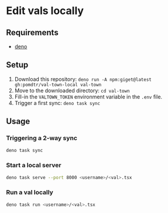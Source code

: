 # Edit vals locally

## Requirements

- [deno](https://deno.com)

## Setup

1. Download this repository: `deno run -A npm:giget@latest gh:pomdtr/val-town-local val-town`
2. Move to the downloaded directory: `cd val-town`
3. Fill-in the `VALTOWN_TOKEN` environment variable in the `.env` file.
4. Trigger a first sync: `deno task sync`

## Usage

### Triggering a 2-way sync

```sh
deno task sync
```

### Start a local server

```sh
deno task serve --port 8000 <username>/<val>.tsx
```

### Run a val locally

```sh
deno task run <username>/<val>.tsx
```
